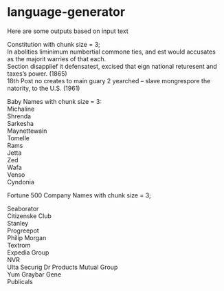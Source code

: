 # language-generator

Here are some outputs based on input text

Constitution with chunk size = 3;    
In abolities liminimum numbertial commone ties, and
est would accusates as the majorit warries of that each.  
Section disapplief it defensatest, excised that eign national returesent and taxes’s power. (1865)  
18th Post no creates to
main guary 2 yearched – slave mongrespore
the natority, to the U.S. (1961)  

Baby Names with chunk size = 3:    
Michaline  
Shrenda  
Sarkesha  
Maynettewain  
Tomelle  
Rams  
Jetta  
Zed  
Wafa  
Venso  
Cyndonia  
  
Fortune 500 Company Names with chunk size = 3;  

Seaborator  
Citizenske Club  
Stanley  
Progreepot  
Philip Morgan  
Textrom  
Expedia Group  
NVR  
Ulta Securig Dr Products Mutual Group  
Yum Graybar Gene  
Publicals  
